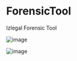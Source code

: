 # ForensicTool
Izlegal Forensic Tool 

![image](https://user-images.githubusercontent.com/77683874/170058034-90bd3da6-4eff-4ece-aa3d-603bcda1c76f.png)


![image](https://user-images.githubusercontent.com/77683874/170058218-b2fa6fd5-eb88-4114-89c4-8f8b672133ab.png)
